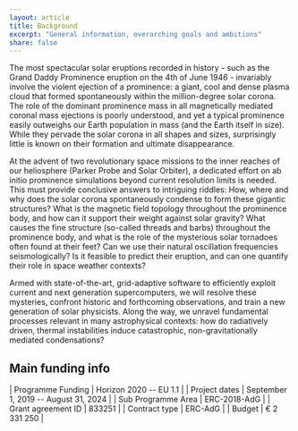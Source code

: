 ```yaml
---
layout: article
title: Background
excerpt: "General information, overarching goals and ambitions"
share: false
---
```


The most spectacular solar eruptions recorded in history - such as the Grand Daddy Prominence eruption on the 4th of June 1946 - invariably involve the violent ejection of a prominence: a giant, cool and dense plasma cloud that formed spontaneously within the million-degree solar corona. The role of the dominant prominence mass in all magnetically mediated coronal mass ejections is poorly understood, and yet a typical prominence easily outweighs our Earth population in mass (and the Earth itself in size). While they pervade the solar corona in all shapes and sizes, surprisingly little is known on their formation and ultimate disappearance.

At the advent of two revolutionary space missions to the inner reaches of our heliosphere (Parker Probe and Solar Orbiter), a dedicated effort on ab initio prominence simulations beyond current resolution limits is needed. This must provide conclusive answers to intriguing riddles: How, where and why does the solar corona spontaneously condense to form these gigantic structures? What is the magnetic field topology throughout the prominence body, and how can it support their weight against solar gravity? What causes the fine structure (so-called threads and barbs) throughout the prominence body, and what is the role of the mysterious solar tornadoes often found at their feet? Can we use their natural oscillation frequencies seismologically? Is it feasible to predict their eruption, and can one quantify their role in space weather contexts?

Armed with state-of-the-art, grid-adaptive software to efficiently exploit current and next generation supercomputers, we will resolve these mysteries, confront historic and forthcoming observations, and train a new generation of solar physicists. Along the way, we unravel fundamental processes relevant in many astrophysical contexts: how do radiatively driven, thermal instabilities induce catastrophic, non-gravitationally mediated condensations?

## Main funding info

| Programme Funding   | Horizon 2020 -- EU 1.1  |
| Project dates       | September 1, 2019 -- August 31, 2024 |
| Sub Programme Area  | ERC-2018-AdG   |
| Grant agreement ID  | 833251         |
| Contract type       | ERC-AdG        |
| Budget              | &euro; 2 331 250  |
